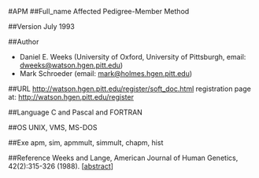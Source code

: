 #APM
##Full_name
Affected Pedigree-Member Method

##Version
July 1993

##Author
* Daniel E. Weeks (University of Oxford, University of Pittsburgh, email: dweeks@watson.hgen.pitt.edu)
* Mark Schroeder (email: mark@holmes.hgen.pitt.edu)

##URL
http://watson.hgen.pitt.edu/register/soft_doc.html registration page at: http://watson.hgen.pitt.edu/register

##Language
C and Pascal and FORTRAN

##OS
UNIX, VMS, MS-DOS

##Exe
apm, sim, apmmult, simmult, chapm, hist

##Reference
Weeks and Lange, American Journal of Human Genetics, 42(2):315-326 (1988). [[abstract](http://www.pubmedcentral.nih.gov/articlerender.fcgi?artid=1715269)]


